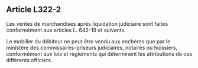 Article L322-2
----
Les ventes de marchandises après liquidation judiciaire sont faites conformément
aux articles L. 642-19 et suivants.

Le mobilier du débiteur ne peut être vendu aux enchères que par le ministère des
commissaires-priseurs judiciaires, notaires ou huissiers, conformément aux lois
et règlements qui déterminent les attributions de ces différents officiers.
